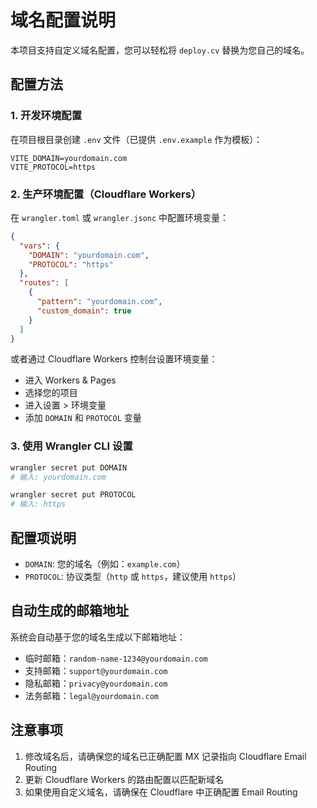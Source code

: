 # 域名配置说明

本项目支持自定义域名配置，您可以轻松将 `deploy.cv` 替换为您自己的域名。

## 配置方法

### 1. 开发环境配置

在项目根目录创建 `.env` 文件（已提供 `.env.example` 作为模板）：

```env
VITE_DOMAIN=yourdomain.com
VITE_PROTOCOL=https
```

### 2. 生产环境配置（Cloudflare Workers）

在 `wrangler.toml` 或 `wrangler.jsonc` 中配置环境变量：

```json
{
  "vars": {
    "DOMAIN": "yourdomain.com",
    "PROTOCOL": "https"
  },
  "routes": [
    {
      "pattern": "yourdomain.com",
      "custom_domain": true
    }
  ]
}
```

或者通过 Cloudflare Workers 控制台设置环境变量：
- 进入 Workers & Pages
- 选择您的项目
- 进入设置 > 环境变量
- 添加 `DOMAIN` 和 `PROTOCOL` 变量

### 3. 使用 Wrangler CLI 设置

```bash
wrangler secret put DOMAIN
# 输入: yourdomain.com

wrangler secret put PROTOCOL  
# 输入: https
```

## 配置项说明

- `DOMAIN`: 您的域名（例如：`example.com`）
- `PROTOCOL`: 协议类型（`http` 或 `https`，建议使用 `https`）

## 自动生成的邮箱地址

系统会自动基于您的域名生成以下邮箱地址：
- 临时邮箱：`random-name-1234@yourdomain.com`
- 支持邮箱：`support@yourdomain.com`
- 隐私邮箱：`privacy@yourdomain.com`
- 法务邮箱：`legal@yourdomain.com`

## 注意事项

1. 修改域名后，请确保您的域名已正确配置 MX 记录指向 Cloudflare Email Routing
2. 更新 Cloudflare Workers 的路由配置以匹配新域名
3. 如果使用自定义域名，请确保在 Cloudflare 中正确配置 Email Routing
